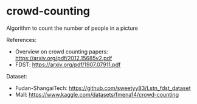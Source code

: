 # crowd-counting
Algorithm to count the number of people in a picture

References:
- Overview on crowd counting papers: https://arxiv.org/pdf/2012.15685v2.pdf
- FDST: https://arxiv.org/pdf/1907.07911.pdf

Dataset:
- Fudan-ShangaiTech: https://github.com/sweetyy83/Lstn_fdst_dataset
- Mall: https://www.kaggle.com/datasets/fmena14/crowd-counting
